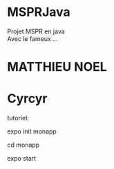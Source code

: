 # MSPRJava
Projet MSPR en java
<br>
Avec le fameux ...
# MATTHIEU NOEL
# Cyrcyr

tutoriel:

expo init monapp

cd monapp

expo start